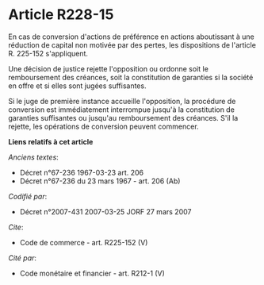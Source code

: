 # Article R228-15

En cas de conversion d'actions de préférence en actions aboutissant à une réduction de capital non motivée par des pertes,
les dispositions de l'article R. 225-152 s'appliquent. 

Une décision de justice rejette l'opposition ou ordonne soit le remboursement des créances, soit la constitution de garanties
si la société en offre et si elles sont jugées suffisantes. 

Si le juge de première instance accueille l'opposition, la procédure de conversion est immédiatement interrompue jusqu'à la
constitution de garanties suffisantes ou jusqu'au remboursement des créances. S'il la rejette, les opérations de conversion
peuvent commencer.

**Liens relatifs à cet article**

_Anciens textes_:

  - Décret n°67-236 1967-03-23 art. 206
  - Décret n°67-236 du 23 mars 1967 - art. 206 (Ab)

_Codifié par_:

  - Décret n°2007-431 2007-03-25 JORF 27 mars 2007

_Cite_:

  - Code de commerce - art. R225-152 (V)

_Cité par_:

  - Code monétaire et financier - art. R212-1 (V)
